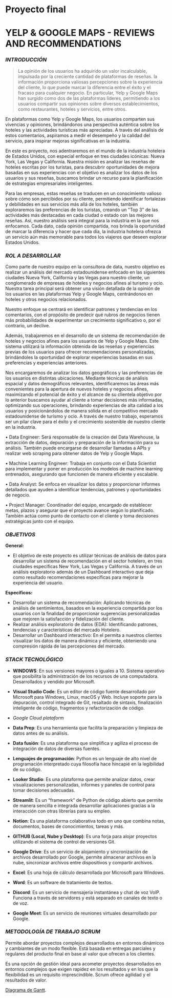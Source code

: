 # **Proyecto final**

# YELP & GOOGLE MAPS - REVIEWS AND RECOMMENDATIONS

### *INTRODUCCIÓN*

> La opinión de los usuarios ha adquirido un valor incalculable, impulsada por la creciente cantidad de plataformas de reseñas. la información proporciona valiosas percepciones sobre la experiencia del cliente, lo que puede marcar la diferencia entre el éxito y el fracaso para cualquier negocio. En particular, Yelp y Google Maps han surgido como dos de las plataformas líderes, permitiendo a los usuarios compartir sus opiniones sobre diversos establecimientos, como restaurantes, hoteles y servicios, entre otros.

En plataformas como Yelp y Google Maps, los usuarios comparten sus vivencias y opiniones, brindándonos una perspectiva auténtica sobre los hoteles y las actividades turísticas más apreciadas. A través del análisis de estos comentarios, aspiramos a medir el desempeño y la calidad del servicio, para inspirar mejoras significativas en la industria.

En este es proyecto, nos adentraremos en el mundo de la industria hotelera de Estados Unidos, con especial enfoque en tres ciudades icónicas: Nueva York, Las Vegas y California. Nuestra misión es analizar las reseñas de hoteles escritas por los turistas, para descubrir oportunidades de mejora basadas en sus experiencias con el objetivo es analizar los datos de los usuarios y sus reseñas, buscamos brindar un recurso para la planificación de estrategias empresariales inteligentes.

Para las empresas, estas reseñas se traducen en un conocimiento valioso sobre cómo son percibidos por su cliente, permitiendo identificar fortalezas y debilidades en sus servicios más allá de los hoteles, también exploraremos las preferencias de los turistas, creando un "Top 3" de las actividades más destacadas en cada ciudad o estado con las mejores reseñas. Así, nuestro análisis será integral para la industria en la que nos enfocamos.
Cada dato, cada opinión compartida, nos brinda la oportunidad de marcar la diferencia y hacer que cada día, la industria hotelera ofrezca un servicio aún más memorable para todos los viajeros que deseen explorar Estados Unidos.

### *ROL A DESARROLLAR*

Como parte de nuestro equipo en la consultora de data, nuestro objetivo es realizar un análisis  del mercado estadounidense enfocado en las siguientes ciudades Nueva York, California y las Vegas para nuestro cliente, un conglomerado de empresas de hoteles  y negocios afines al turismo y ocio. Nuestra tarea principal será obtener una visión detallada de la opinión de los usuarios en las plataformas Yelp y Google Maps, centrándonos en hoteles y otros negocios relacionados.

Nuestro enfoque se centrará en identificar patrones y tendencias en los comentarios, con el propósito de predecir qué rubros de negocios tienen más probabilidades de experimentar un crecimiento significativo o, por el contrario, un declive.

Además, trabajaremos en el desarrollo de un sistema de recomendación de hoteles y negocios afines para los usuarios de Yelp y Google Maps. Este sistema utilizará la información obtenida de las reseñas y experiencias previas de los usuarios para ofrecer recomendaciones personalizadas, brindándoles la oportunidad de explorar experiencias basadas en sus preferencias y experiencias anteriores.

Nos encargaremos de analizar los datos geográficos y las preferencias de los usuarios en distintas ubicaciones. Mediante técnicas de análisis espacial y datos demográficos relevantes, identificaremos las áreas más convenientes para la apertura de nuevos hoteles  y negocios afines, maximizando el potencial de éxito y el alcance de su clientela objetivo por lo anterior buscamos ayudar al cliente a tomar decisiones más informadas, optimizando sus operaciones, brindando experiencias de alta calidad a los usuarios y posicionándolos de manera sólida en el competitivo mercado estadounidense de turismo y ocio. A través de nuestro trabajo, esperamos ser un pilar clave para el éxito y el crecimiento sostenible de nuestro cliente en la industria.

•	Data Engineer: Será responsable de la creación del Data Warehouse, la extracción de datos, depuración y preparación de la información para su análisis. También puede encargarse de desarrollar llamadas a APIs y realizar web scraping para obtener datos de Yelp y Google Maps.

•	Machine Learning Engineer: Trabaja en conjunto con el Data Scientist para implementar y poner en producción los modelos de machine learning entrenados, asegurando que funcionen de manera eficiente y escalable.

•	Data Analyst: Se enfoca en visualizar los datos y proporcionar informes detallados que ayuden a identificar tendencias, patrones y oportunidades de negocio.

•	Project Manager: Coordinador del equipo, encargado de establecer metas, plazos y asegurar que el proyecto avance según lo planificado. También actúa como punto de contacto con el cliente y toma decisiones estratégicas junto con el equipo.

### *OBJETIVOS*


**General:**

- El objetivo de este proyecto es utilizar técnicas de análisis de datos para desarrollar un sistema de recomendación en el sector hotelero, en tres ciudades especificas New York, Las Vegas y California. A través de un análisis exploratorio además  de un Dashboard interactivo que deja como resultado recomendaciones específicas para mejorar la experiencia del usuario.

**Específicos:**

- Desarrollar un sistema de recomendación: Aplicando técnicas de análisis de sentimientos, basados en la experiencia compartida por los usuarios con la finalidad de proporcionar sugerencias personalizadas que mejoren la satisfacción y  fidelización del cliente.
- Realizar análisis exploratorio de datos (EDA): Identificando patrones, tendencias y características del mercado Hotelero.
- Desarrollar un Dashboard interactivo: En el  permita a nuestros clientes visualizar los datos de manera dinámica y eficiente, obteniendo una compresión rápida de las percepciones del mercado.


### *STACK TECNOLÓGICO*

- **WINDOWS**: En sus versiones mayores o iguales a 10. Sistema operativo que posibilita la administración de los recursos de una computadora. Desarrollados y vendido por Microsoft.

- **Visual Studio Code**: Es un editor de código fuente desarrollado por Microsoft para Windows, Linux, macOS y Web. Incluye soporte para la depuración, control integrado de Git, resaltado de sintaxis, finalización inteligente de código, fragmentos y refactorización de código.

- *Google Cloud plataform*
- **Data Prep**: Es una herramienta que facilita la preparación y limpieza de datos antes de su análisis.
- **Data fusión**: Es una plataforma que simplifica y agiliza el proceso de integración de datos de diversas fuentes. 

- **Lenguajes de programación**: Python es un lenguaje de alto nivel de programación interpretado cuya filosofía hace hincapié en la legibilidad de su código.

- **Looker Studio**: Es una plataforma que permite analizar datos, crear visualizaciones personalizadas, informes y paneles de control para tomar decisiones adecuadas.

- **Streamlit**: Es un “framework” de Python de código abierto que permite de manera sencilla e integrada desarrollar aplicaciones gracias a la interacción con otras librerías para su empleo.

- **Notion**: Es una plataforma colaborativa todo en uno que combina notas, documentos, bases de conocimientos, tareas y más.

- **GITHUB (Local, Nube y Desktop)**: Es una forja para alojar proyectos utilizando el sistema de control de versiones Git.

- **Google Drive**: Es un servicio de alojamiento y sincronización de archivos desarrollado por Google, permite almacenar archivos en la nube, sincronizar archivos entre dispositivos y compartir archivos.

- **Excel**: Es una hoja de cálculo desarrollada por Microsoft para Windows.

- **Word**: Es un software de tratamiento de textos.

- **Discord**: Es un servicio de mensajería instantánea y chat de voz VolP. Funciona a través de servidores y está separado en canales de texto o de voz.

- **Google Meet**: Es un servicio de reuniones virtuales desarrollado por Google.

### *METODOLOGÍA DE TRABAJO SCRUM*
Permite abordar proyectos complejos desarrollados en entornos dinámicos y cambiantes de un modo flexible. Está basada en entregas parciales y regulares del producto final en base al valor que ofrecen a los clientes.

Es una opción de gestión ideal para acometer proyectos desarrollados en entornos complejos que exigen rapidez en los resultados y en los que la flexibilidad es un requisito imprescindible. Scrum ofrece agilidad y el resultados de valor.

[Diagrama de Gantt](https://docs.google.com/spreadsheets/d/1IWAVvCBm0p8xOT8Fck5IOvdyrSr6Kpuy/edit?usp=sharing&ouid=113409091000487867625&rtpof=true&sd=true).
